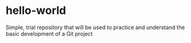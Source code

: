 # hello-world
Simple, trial repository that will be used to practice and understand the basic development of a Git project
